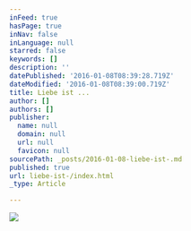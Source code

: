 ```yaml
---
inFeed: true
hasPage: true
inNav: false
inLanguage: null
starred: false
keywords: []
description: ''
datePublished: '2016-01-08T08:39:28.719Z'
dateModified: '2016-01-08T08:39:00.719Z'
title: Liebe ist ...
author: []
authors: []
publisher:
  name: null
  domain: null
  url: null
  favicon: null
sourcePath: _posts/2016-01-08-liebe-ist-.md
published: true
url: liebe-ist-/index.html
_type: Article

---
```

![](https://the-grid-user-content.s3-us-west-2.amazonaws.com/2ffaae03-aaf8-4ab8-910b-08865a7d1ede.gif)